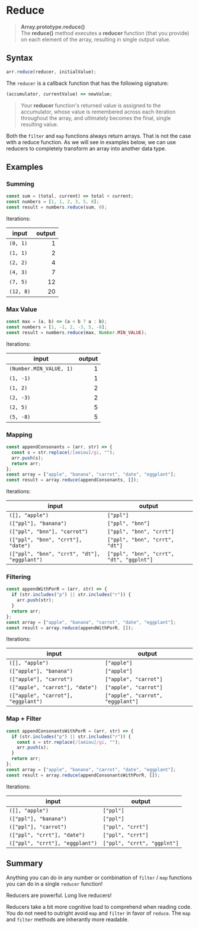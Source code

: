 # Reduce

> **Array.prototype.reduce()**<br>
> The **reduce()** method executes a **reducer** function (that you provide) on each element of the array, resulting in single output value.

## Syntax

```js
arr.reduce(reducer, initialValue);
```

The `reducer` is a callback function that has the following signature:

```js
(accumulator, currentValue) => newValue;
```

> Your **reducer** function's returned value is assigned to the accumulator, whose value is remembered across each iteration throughout the array, and ultimately becomes the final, single resulting value.

Both the `filter` and `map` functions always return arrays. That is not the case with a reduce function. As we will see in examples below, we can use reducers to completely transform an array into another data type.

## Examples

### Summing

```js
const sum = (total, current) => total + current;
const numbers = [1, 1, 2, 3, 5, 8];
const result = numbers.reduce(sum, 0);
```

Iterations:

| input     | output |
| --------- | -----: |
| `(0, 1)`  |      1 |
| `(1, 1)`  |      2 |
| `(2, 2)`  |      4 |
| `(4, 3)`  |      7 |
| `(7, 5)`  |     12 |
| `(12, 8)` |     20 |

### Max Value

```js
const max = (a, b) => (a < b ? a : b);
const numbers = [1, -1, 2, -3, 5, -8];
const result = numbers.reduce(max, Number.MIN_VALUE);
```

Iterations:

| input                   | output |
| ----------------------- | -----: |
| `(Number.MIN_VALUE, 1)` |      1 |
| `(1, -1)`               |      1 |
| `(1, 2)`                |      2 |
| `(2, -3)`               |      2 |
| `(2, 5)`                |      5 |
| `(5, -8)`               |      5 |

### Mapping

```js
const appendConsonants = (arr, str) => {
  const s = str.replace(/[aeiou]/gi, "");
  arr.push(s);
  return arr;
};
const array = ["apple", "banana", "carrot", "date", "eggplant"];
const result = array.reduce(appendConsonants, []);
```

Iterations:

| input                                        | output                                   |
| -------------------------------------------- | ---------------------------------------- |
| `([], "apple")`                              | `["ppl"]`                                |
| `(["ppl"], "banana")`                        | `["ppl", "bnn"]`                         |
| `(["ppl", "bnn"], "carrot")`                 | `["ppl", "bnn", "crrt"]`                 |
| `(["ppl", "bnn", "crrt"], "date")`           | `["ppl", "bnn", "crrt", "dt"]`           |
| `(["ppl", "bnn", "crrt", "dt"], "eggplant")` | `["ppl", "bnn", "crrt", "dt", "ggplnt"]` |

### Filtering

```js
const appendWithPorR = (arr, str) => {
  if (str.includes("p") || str.includes("r")) {
    arr.push(str);
  }
  return arr;
};
const array = ["apple", "banana", "carrot", "date", "eggplant"];
const result = array.reduce(appendWithPorR, []);
```

Iterations:

| input                               | output                            |
| ----------------------------------- | --------------------------------- |
| `([], "apple")`                     | `["apple"]`                       |
| `(["apple"], "banana")`             | `["apple"]`                       |
| `(["apple"], "carrot")`             | `["apple", "carrot"]`             |
| `(["apple", "carrot"], "date")`     | `["apple", "carrot"]`             |
| `(["apple", "carrot"], "eggplant")` | `["apple", "carrot", "eggplant"]` |

### Map + Filter

```js
const appendConsonantsWithPorR = (arr, str) => {
  if (str.includes("p") || str.includes("r")) {
    const s = str.replace(/[aeiou]/gi, "");
    arr.push(s);
  }
  return arr;
};
const array = ["apple", "banana", "carrot", "date", "eggplant"];
const result = array.reduce(appendConsonantsWithPorR, []);
```

Iterations:

| input                           | output                      |
| ------------------------------- | --------------------------- |
| `([], "apple")`                 | `["ppl"]`                   |
| `(["ppl"], "banana")`           | `["ppl"]`                   |
| `(["ppl"], "carrot")`           | `["ppl", "crrt"]`           |
| `(["ppl", "crrt"], "date")`     | `["ppl", "crrt"]`           |
| `(["ppl", "crrt"], "eggplant")` | `["ppl", "crrt", "ggplnt"]` |

## Summary

Anything you can do in any number or combination of `filter` / `map` functions you can do in a single `reducer` function!

Reducers are powerful. Long live reducers!

Reducers take a bit more cognitive load to comprehend when reading code. You do not need to outright avoid `map` and `filter` in favor of `reduce`. The `map` and `filter` methods are inherantly more readable.
